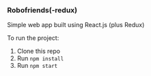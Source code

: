 ### Robofriends(-redux)
Simple web app built using React.js (plus Redux)

To run the project:

1. Clone this repo
2. Run `npm install`
3. Run `npm start`
